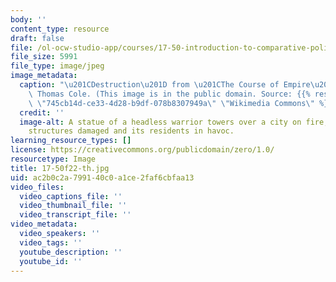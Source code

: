 ```yaml
---
body: ''
content_type: resource
draft: false
file: /ol-ocw-studio-app/courses/17-50-introduction-to-comparative-politics-fall-2022/17-50f22-th.jpg
file_size: 5991
file_type: image/jpeg
image_metadata:
  caption: "\u201CDestruction\u201D from \u201CThe Course of Empire\u201D (1836) by\
    \ Thomas Cole. (This image is in the public domain. Source: {{% resource_link\
    \ \"745cb14d-ce33-4d28-b9df-078b8307949a\" \"Wikimedia Commons\" %}}.)"
  credit: ''
  image-alt: A statue of a headless warrior towers over a city on fire, some of its
    structures damaged and its residents in havoc.
learning_resource_types: []
license: https://creativecommons.org/publicdomain/zero/1.0/
resourcetype: Image
title: 17-50f22-th.jpg
uid: ac2b0c2a-7991-40c0-a1ce-2faf6cbfaa13
video_files:
  video_captions_file: ''
  video_thumbnail_file: ''
  video_transcript_file: ''
video_metadata:
  video_speakers: ''
  video_tags: ''
  youtube_description: ''
  youtube_id: ''
---
```

